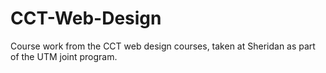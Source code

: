 # CCT-Web-Design
Course work from the CCT web design courses, taken at Sheridan as part of the UTM joint program.
